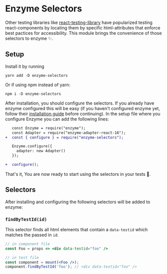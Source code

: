 # Enzyme Selectors 

Other testing libraries like [react-testing-library](https://github.com/testing-library/react-testing-library) have popularized testing react-components by locating them by specific html-attributes that enforce best pactices for accessibility. This module brings the convenience of those selectors to enzyme ✨.

## Setup

Install it by running
```
yarn add -D enzyme-selectors
```
Or if using npm instead of yarn:
```
npm i -D enzyme-selectors
```

After installation, you should configure the selectors. If you already have enzyme configured this will be easy (if you haven't configured enzyme yet, follow their [installation guide](https://airbnb.io/enzyme/docs/installation/) before continuing). In the setup file where you configure Enzyme you can add the following lines:
```diff
   const Enzyme = require("enzyme");
   const Adapter = require("enzyme-adapter-react-16");
+  const { configure } = require("enzyme-selectors");

   Enzyme.configure({
     adapter: new Adapter()
   });

+  configure();
```

That's it, You are now ready to start using the selectors in your tests 🎉.

## Selectors
After installing and configuring the following selectors will be added to enzyme:

### `findByTestId(id)`

This selector finds all html elements that contain a `data-testid` which matches the passed in `id`.

```jsx
// in component file
const Foo = props => <div data-testid="foo" />

// in test file
const component = mount(<Foo />);
component.findByTestId('foo'); // <div data-testid="foo" />
```
